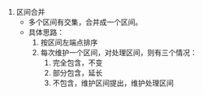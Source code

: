 1. 区间合并
	- 多个区间有交集，合并成一个区间。
	- 具体思路：
		1. 按区间左端点排序
		2. 每次维护一个区间，对处理区间，则有三个情况：
			1. 完全包含，不变
			2. 部分包含，延长
			3. 不包含，维护区间提出，维护处理区间
